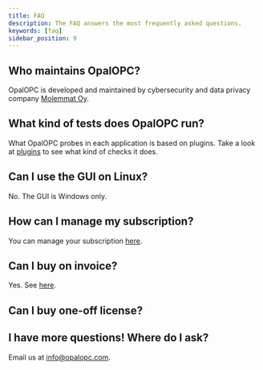 ```yaml
---
title: FAQ
description: The FAQ answers the most frequently asked questions.
keywords: [faq]
sidebar_position: 9
---
```


## Who maintains OpalOPC?

OpalOPC is developed and maintained by cybersecurity and data privacy company [Molemmat Oy](https://molemmat.fi/).

## What kind of tests does OpalOPC run?

What OpalOPC probes in each application is based on plugins. Take a look at [plugins](/docs/category/plugins) to see what kind of checks it does.

## Can I use the GUI on Linux?

No. The GUI is Windows only.

## How can I manage my subscription?

You can manage your subscription [here](https://billing.stripe.com/p/login/bIY28PeVX5ez2U8288).

## Can I buy on invoice?

Yes. See [here](billing#buying-on-invoice).

## Can I buy one-off license?

## I have more questions! Where do I ask?

Email us at [info@opalopc.com](mailto:info@opalopc.com).
